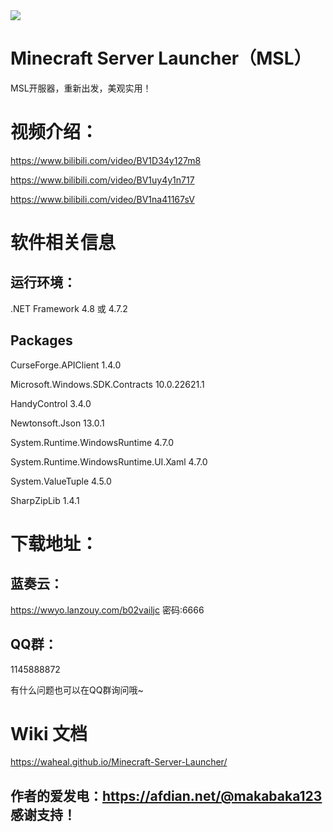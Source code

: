 <img src="http://106.12.157.82/web/msl.ico">

# Minecraft Server Launcher（MSL）

MSL开服器，重新出发，美观实用！

# 视频介绍：
https://www.bilibili.com/video/BV1D34y127m8

https://www.bilibili.com/video/BV1uy4y1n717

https://www.bilibili.com/video/BV1na41167sV

# 软件相关信息
## 运行环境： 
.NET Framework 4.8 或 4.7.2
## Packages
CurseForge.APIClient 1.4.0

Microsoft.Windows.SDK.Contracts 10.0.22621.1

HandyControl 3.4.0

Newtonsoft.Json 13.0.1

System.Runtime.WindowsRuntime 4.7.0

System.Runtime.WindowsRuntime.UI.Xaml 4.7.0

System.ValueTuple 4.5.0

SharpZipLib 1.4.1

# 下载地址：
## 蓝奏云：
https://wwyo.lanzouy.com/b02vailjc
密码:6666

## QQ群：
1145888872

有什么问题也可以在QQ群询问哦~

# Wiki 文档
https://waheal.github.io/Minecraft-Server-Launcher/

## 作者的爱发电：https://afdian.net/@makabaka123 感谢支持！
